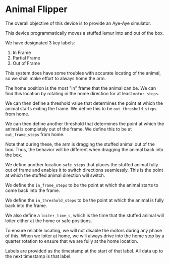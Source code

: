 # Animal Flipper
The overall objective of this device is to provide an Aye-Aye simulator.

This device programmatically moves a stuffed lemur into and out of the box.

We have designated 3 key labels:
1. In Frame
2. Partial Frame
3. Out of Frame

This system does have some troubles with accurate locating of the animal, so we shall make effort to always home the arm.

The home position is the most "in" frame that the animal can be.  We can find this location by rotating in the home direction for at least `motor_steps`.

We can then define a threshold value that determines the point at which the animal starts exiting the frame.  We define this to be `out_threshold_steps` from home.

We can then define another threshold that determines the point at which the animal is completely out of the frame.  We define this to be at `out_frame_steps` from home.

Note that during these, the arm is dragging the stuffed animal out of the box.  Thus, the behavior will be different when dragging the animal back into the box.

We define another location `safe_steps` that places the stuffed animal fully out of frame and enables it to switch directions seamlessly.  This is the point at which the stuffed animal direction will switch.

We define the `in_frame_steps` to be the point at which the animal starts to come back into the frame.

We define the `in_threshold_steps` to be the point at which the animal is fully back into the frame.

We also define a `loiter_time_s`, which is the time that the stuffed animal will loiter either at the home or safe positions.

To ensure reliable locating, we will not disable the motors during any phase of this.  When we loiter at home, we will always drive into the home stop by a quarter rotation to ensure that we are fully at the home location.

Labels are provided as the timestamp at the start of that label.  All data up to the next timestamp is that label.